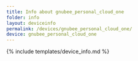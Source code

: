 ```yaml
---
title: Info about gnubee_personal_cloud_one
folder: info
layout: deviceinfo
permalink: /devices/gnubee_personal_cloud_one/
device: gnubee_personal_cloud_one
---
```

{% include templates/device_info.md %}

